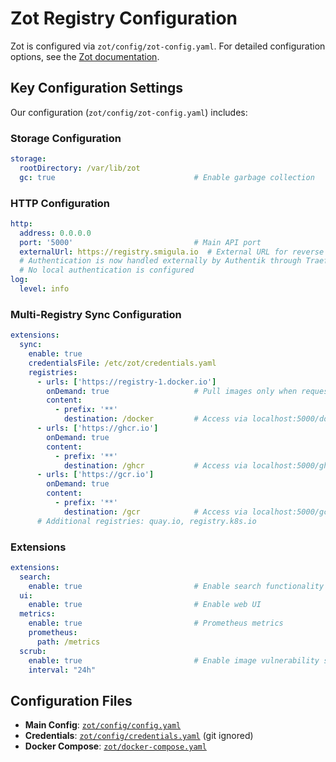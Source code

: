 # Zot Registry Configuration

Zot is configured via `zot/config/zot-config.yaml`. For detailed configuration options, see the [Zot documentation](https://zotregistry.dev).

## Key Configuration Settings

Our configuration (`zot/config/zot-config.yaml`) includes:

### Storage Configuration

```yaml
storage:
  rootDirectory: /var/lib/zot
  gc: true                               # Enable garbage collection
```

### HTTP Configuration

```yaml
http:
  address: 0.0.0.0
  port: '5000'                           # Main API port
  externalUrl: https://registry.smigula.io  # External URL for reverse proxy
  # Authentication is now handled externally by Authentik through Traefik
  # No local authentication is configured
log:
  level: info
```

### Multi-Registry Sync Configuration

```yaml
extensions:
  sync:
    enable: true
    credentialsFile: /etc/zot/credentials.yaml
    registries:
      - urls: ['https://registry-1.docker.io']
        onDemand: true                   # Pull images only when requested
        content:
          - prefix: '**'
            destination: /docker         # Access via localhost:5000/docker/<image>
      - urls: ['https://ghcr.io']
        onDemand: true
        content:
          - prefix: '**'
            destination: /ghcr           # Access via localhost:5000/ghcr/<image>
      - urls: ['https://gcr.io']
        onDemand: true
        content:
          - prefix: '**'
            destination: /gcr            # Access via localhost:5000/gcr/<image>
      # Additional registries: quay.io, registry.k8s.io
```

### Extensions

```yaml
extensions:
  search:
    enable: true                         # Enable search functionality
  ui:
    enable: true                         # Enable web UI
  metrics:
    enable: true                         # Prometheus metrics
    prometheus:
      path: /metrics
  scrub:
    enable: true                         # Enable image vulnerability scanning
    interval: "24h"
```

## Configuration Files

- **Main Config**: [`zot/config/config.yaml`](../../zot/config/config.yaml)
- **Credentials**: [`zot/config/credentials.yaml`](../../zot/config/credentials.yaml) (git ignored)
- **Docker Compose**: [`zot/docker-compose.yaml`](../../zot/docker-compose.yaml)